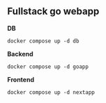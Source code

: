 ## Fullstack go webapp

**DB**
```
docker compose up -d db
```

**Backend**
```
docker compose up -d goapp
```

**Frontend**
```
docker compose up -d nextapp
```

